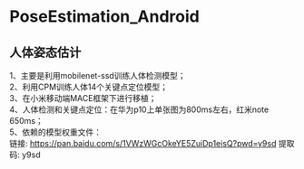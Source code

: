 # PoseEstimation_Android  
## 人体姿态估计  
1、主要是利用mobilenet-ssd训练人体检测模型；  
2、利用CPM训练人体14个关键点定位模型；  
3、在小米移动端MACE框架下进行移植；  
4、人体检测和关键点定位：在华为p10上单张图为800ms左右，红米note 650ms；  
5、依赖的模型权重文件：  
链接: https://pan.baidu.com/s/1VWzWGcOkeYE5ZuiDp1eisQ?pwd=y9sd 提取码: y9sd  

